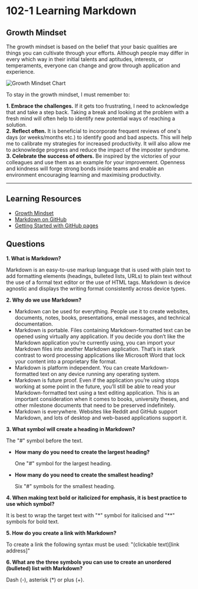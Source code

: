 # 102-1 Learning Markdown

## Growth Mindset

The growth mindset is based on the belief that your basic qualities are things you can cultivate through your efforts. Although people may differ in every which way in their initial talents and aptitudes, interests, or temperaments, everyone can change and grow through application and experience.  

![Growth Mindset Chart](https://3.files.edl.io/4761/23/01/24/185821-860bc549-1131-41fd-9279-a54580710130.png)

To stay in the growth mindset, I must remember to:  

**1. Embrace the challenges.** If it gets too frustrating, I need to acknowledge that and take a step back. Taking a break and looking at the problem with a fresh mind will often help to identify new potential ways of reaching a solution.  
**2. Reflect often.** It is beneficial to incorporate frequent reviews of one's days (or weeks/months etc.) to identify good and bad aspects. This will help me to calibrate my strategies for increased productivity. It will also allow me to acknowledge progress and reduce the impact of the imposter syndrome.  
**3. Celebrate the success of others.** Be inspired by the victories of your colleagues and use them as an example for your improvement. Openness and kindness will forge strong bonds inside teams and enable an environment encouraging learning and maximising productivity.

***

## Learning Resources
* [Growth Mindset](https://www.atlassian.com/blog/inside-atlassian/growth-mindset)  
* [Markdown on GitHub](https://docs.github.com/en/get-started/writing-on-github/getting-started-with-writing-and-formatting-on-github/basic-writing-and-formatting-syntax)  
* [Getting Started with GitHub pages](https://docs.github.com/en/pages/quickstart)

## Questions

**1. What is Markdown?**  

Markdown is an easy-to-use markup language that is used with plain text to add formatting elements (headings, bulleted lists, URLs) to plain text without the use of a formal text editor or the use of HTML tags. Markdown is device agnostic and displays the writing format consistently across device types.  
     
**2. Why do we use Markdown?**  

* Markdown can be used for everything. People use it to create websites,        documents, notes, books, presentations, email messages, and technical documentation.
* Markdown is portable. Files containing Markdown-formatted text can be opened using virtually any application. If you decide you don’t like the Markdown application you’re currently using, you can import your Markdown files into another Markdown application. That’s in stark contrast to word processing applications like Microsoft Word that lock your content into a proprietary file format.
* Markdown is platform independent. You can create Markdown-formatted text on any device running any operating system.
* Markdown is future proof. Even if the application you’re using stops working at some point in the future, you’ll still be able to read your Markdown-formatted text using a text editing application. This is an important consideration when it comes to books, university theses, and other milestone documents that need to be preserved indefinitely.
* Markdown is everywhere. Websites like Reddit and GitHub support Markdown, and lots of desktop and web-based applications support it.  

**3. What symbol will create a heading in Markdown?**  

The "#" symbol before the text.

* **How many do you need to create the largest heading?**  

    One "#" symbol for the largest heading.  

* **How many do you need to create the smallest heading?**  

    Six "#" symbols for the smallest heading.  

**4. When making text bold or italicized for emphasis, it is best practice to use which symbol?**  

It is best to wrap the target text with "*" symbol for italicised and "**" symbols for bold text. 

**5. How do you create a link with Markdown?**  

To create a link the following syntax must be used: "(clickable text)[link address]"  

**6. What are the three symbols you can use to create an unordered (bulleted) list with Markdown?**  

Dash (-), asterisk (*) or plus (+).